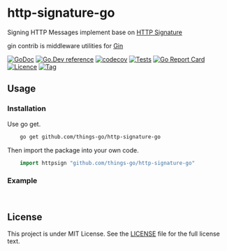 # http-signature-go

Signing HTTP Messages implement base on [HTTP Signature](https://datatracker.ietf.org/doc/html/draft-cavage-http-signatures)

gin contrib is middleware utilities for [Gin](https://github.com/gin-gonic/gin)  

[![GoDoc](https://godoc.org/github.com/things-go/http-signature-go?status.svg)](https://godoc.org/github.com/things-go/http-signature-go)
[![Go.Dev reference](https://img.shields.io/badge/go.dev-reference-blue?logo=go&logoColor=white)](https://pkg.go.dev/github.com/things-go/http-signature-go?tab=doc)
[![codecov](https://codecov.io/gh/things-go/http-signature-go/branch/main/graph/badge.svg?token=b5sf1VdK57)](https://codecov.io/gh/things-go/http-signature-go)
[![Tests](https://github.com/things-go/http-signature-go/actions/workflows/ci.yml/badge.svg?branch=main)](https://github.com/things-go/http-signature-go/actions/workflows/ci.yml)
[![Go Report Card](https://goreportcard.com/badge/github.com/things-go/http-signature-go)](https://goreportcard.com/report/github.com/things-go/http-signature-go)
[![Licence](https://img.shields.io/github/license/things-go/http-signature-go)](https://raw.githubusercontent.com/things-go/http-signature-go/master/LICENSE)
[![Tag](https://img.shields.io/github/v/tag/things-go/http-signature-go)](https://github.com/things-go/http-signature-go/tags)

## Usage

### Installation

Use go get.

```bash
    go get github.com/things-go/http-signature-go
```

Then import the package into your own code.

```go
    import httpsign "github.com/things-go/http-signature-go"
```

### Example

```go
    
```

## License

This project is under MIT License. See the [LICENSE](LICENSE) file for the full license text.

